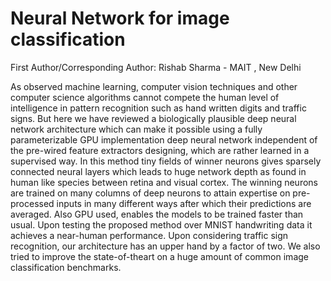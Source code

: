 # Neural Network for image classification
First Author/Corresponding Author: Rishab Sharma - MAIT , New Delhi

As observed machine learning, computer vision techniques and other computer science algorithms cannot compete the human level of intelligence in pattern recognition such as hand written digits and traffic signs. But here we have reviewed a biologically plausible deep neural network architecture which can make it possible using a fully parameterizable GPU implementation deep neural network independent of the pre-wired feature extractors designing, which are rather learned in a supervised way. In this method tiny fields of winner neurons gives sparsely connected neural layers which leads to huge network depth as found in human like species between retina and visual cortex. The winning neurons are trained on many columns of deep neurons to attain expertise on pre-processed inputs in many different ways after which their predictions are averaged. Also GPU used, enables the models to be trained faster than usual. Upon testing the proposed method over MNIST handwriting data it achieves a near-human performance. Upon considering traffic sign recognition, our architecture has an upper hand by a factor of two. We also tried to improve the state-of-theart on a huge amount of common image classification benchmarks.
